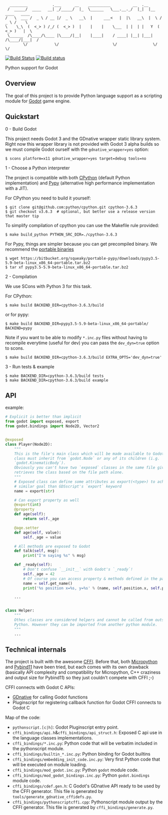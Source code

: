 
      ________           .___      __    __________          __  .__                   
     /  _____/  ____   __| _/_____/  |_  \______   \___.__._/  |_|  |__   ____   ____  
    /   \  ___ /  _ \ / __ |/  _ \   __\  |     ___<   |  |\   __\  |  \ /  _ \ /    \ 
    \    \_\  (  <_> ) /_/ (  <_> )  |    |    |    \___  | |  | |   Y  (  <_> )   |  \
     \______  /\____/\____ |\____/|__|    |____|    / ____| |__| |___|  /\____/|___|  /
            \/            \/                        \/                \/            \/ 

[![Build Status](https://travis-ci.org/touilleMan/godot-python.svg?branch=master)](https://travis-ci.org/touilleMan/godot-python)
[![Build status](https://ci.appveyor.com/api/projects/status/1y8gifqjoru07e2n/branch/master?svg=true)](https://ci.appveyor.com/project/touilleMan/godot-python/branch/master)

Python support for Godot


Overview
--------

The goal of this project is to provide Python language support as a scripting module for
[Godot](http://godotengine.org) game engine.


Quickstart
----------

0 - Build Godot

This project needs Godot 3 and the GDnative wrapper static library system.
Right now this wrapper library is not provided with Godot 3 alpha builds so we
must compile Godot ourself with the `gdnative_wrapper=yes` option:

```
$ scons platform=x11 gdnative_wrapper=yes target=debug tools=no
```

1 - Choose a Python interpreter

The project is compatible with both [CPython](https://github.com/python/cpython)
(default Python implementation) and [Pypy](https://pypy.org/) (alternative
high performance implementation with a JIT).

For CPython you need to build it yourself:
```
$ git clone git@github.com:python/cpython.git cpython-3.6.3
$ git checkout v3.6.3  # optional, but better use a release version that master tip
```
To simplify compilation of cpython you can use the Makefile rule provided:
```
$ make build_python PYTHON_SRC_DIR=./cpython-3.6.3
```

For Pypy, things are simpler because you can get precompiled binary. We
recommend the [portable binaries](https://github.com/squeaky-pl/portable-pypy#portable-pypy-distribution-for-linux)
```
$ wget https://bitbucket.org/squeaky/portable-pypy/downloads/pypy3.5-5.9-beta-linux_x86_64-portable.tar.bz2
$ tar xf pypy3.5-5.9-beta-linux_x86_64-portable.tar.bz2
```

2 - Compilation

We use SCons with Python 3 for this task.

For CPython:
```
$ make build BACKEND_DIR=cpython-3.6.3/build
```

or for pypy:
```
$ make build BACKEND_DIR=pypy3.5-5.9-beta-linux_x86_64-portable/ BACKEND=pypy
```

Note if you want to be able to modify `*.inc.py` files without having to recompile
everytime (useful for dev) you can pass the `dev_dyn=true` option to scons.
```
$ make build BACKEND_DIR=cpython-3.6.3/build EXTRA_OPTS='dev_dyn=true'
```

3 - Run tests & example

```
$ make BACKEND_DIR=cpython-3.6.3/build tests
$ make BACKEND_DIR=cpython-3.6.3/build example
```


API
---

example:

```python
# Explicit is better than implicit
from godot import exposed, export
from godot.bindings import Node2D, Vector2


@exposed
class Player(Node2D):
	"""
	This is the file's main class which will be made available to Godot. This
	class must inherit from `godot.Node` or any of its children (i.g.
	`godot.KinematicBody`).
	Obviously you can't have two `exposed` classes in the same file given Godot
	retrieves the class based on the file path alone.
	"""
	# Exposed class can define some attributes as export(<type>) to achieve
	# similar goal than GDSscript's `export` keyword
	name = export(str)

	# Can export property as well
	@export(int)
	@property
	def age(self):
		return self._age

	@age.setter
	def age(self, value):
		self._age = value

	# All methods are exposed to Godot
	def talk(self, msg):
		print("I'm saying %s" % msg)

	def _ready(self):
		# Don't confuse `__init__` with Godot's `_ready`!
		self._age = 42
		# Of course you can access property & methods defined in the parent
		name = self.get_name()
		print('%s position x=%s, y=%s' % (name, self.position.x, self.position.y))

	...


class Helper:
	"""
	Othes classes are considered helpers and cannot be called from outside
	Python. However they can be imported from another python module.
	"""
	...


```


Technical internals
-------------------

The project is built with the awesome [CFFI](https://cffi.readthedocs.io/en/latest/).
Before that, both [Micropython](https://github.com/micropython/micropython) and
[Pybind11](https://github.com/pybind/pybind11) have been tried, but each comes with
its own drawback (basically API complexity and compatibility for Micropython,
C++ craziness and output size for Pybind11) so they just couldn't compete with
CFFI ;-)

CFFI connects with Godot C APIs:
- [GDnative](https://godotengine.org/article/dlscript-here) for calling Godot functions
- Pluginscript for registering callback function for Godot
CFFI connects to Godot C

Map of the code:
- `pythonscript.[c|h]`: Godot Pluginscript entry point.
- `cffi_bindings/api.h`&`cffi_bindings/api_struct.h`: Exposed C api use in the language classes implementations.
- `cffi_bindings/*.inc.py`: Python code that will be verbatim included in the pythonscript module.
- `cffi_bindings/builtin_*.inc.py`: Python binding for Godot builtins
- `cffi_bindings/embedding_init_code.inc.py`: Very first Python code that will be executed on module loading.
- `cffi_bindings/mod_godot.inc.py`: Python `godot` module code.
- `cffi_bindings/mod_godot_bindings.inc.py`: Python `godot.bindings` module code.
- `cffi_bindings/cdef.gen.h`: C Godot's GDnative API ready to be used by the CFFI generator.
  This file is generated by `tools/generate_gdnative_cffidefs.py`.
- `cffi_bindings/pythonscriptcffi.cpp`: Pythonscript module output by the CFFI generator.
  This file is generated by `cffi_bindings/generate.py`.
